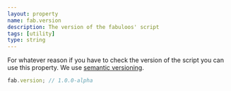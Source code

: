 ```yaml
---
layout: property
name: fab.version
description: The version of the fabuloos' script
tags: [utility]
type: string
---
```


For whatever reason if you have to check the version of the script you can use this property. We use [semantic versioning](http://semver.org).

```js
fab.version; // 1.0.0-alpha
```